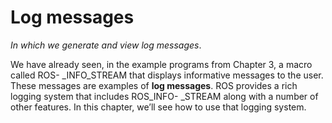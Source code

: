 # Log messages
*In which we generate and view log messages*.

We have already seen, in the example programs from Chapter 3, a macro called ROS-
_INFO_STREAM that displays informative messages to the user. These messages are
examples of **log messages**. ROS provides a rich logging system that includes ROS_INFO-
_STREAM along with a number of other features. In this chapter, we’ll see how to use
that logging system.

